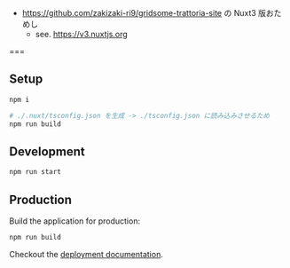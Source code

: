 - https://github.com/zakizaki-ri9/gridsome-trattoria-site の Nuxt3 版おためし
  - see. https://v3.nuxtjs.org

===

## Setup

```bash
npm i

# ./.nuxt/tsconfig.json を生成 -> ./tsconfig.json に読み込みさせるため
npm run build
```

## Development

```bash
npm run start
```

## Production

Build the application for production:

```bash
npm run build
```

Checkout the [deployment documentation](https://v3.nuxtjs.org/docs/deployment).
